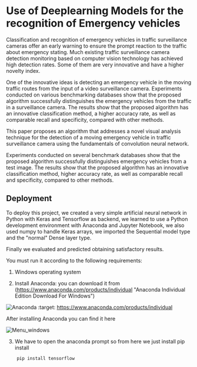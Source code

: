 
# Use of Deeplearning Models for the recognition of Emergency vehicles


Classification and recognition of emergency vehicles in traffic surveillance cameras offer an early warning to ensure the prompt reaction to the traffic about emergency stating. Much existing traffic surveillance camera detection monitoring based on computer vision technology has achieved high detection rates. Some of them are very innovative and have a higher novelty index.

One of the innovative ideas is detecting an emergency vehicle in the moving traffic routes from the input of a video surveillance camera.
Experiments conducted on various benchmarking databases show that the proposed algorithm successfully distinguishes the emergency vehicles from the traffic in a surveillance camera. The results show that the proposed algorithm has an innovative classification method, a higher accuracy rate, as well as comparable recall and specificity, compared with other methods.

This paper proposes an algorithm that addresses a novel visual analysis technique for the detection of a moving emergency vehicle in traffic surveillance camera using the fundamentals of convolution neural network.

Experiments conducted on several benchmark databases show that the proposed algorithm successfully distinguishes emergency vehicles from a test image. The results show that the proposed algorithm has an innovative classification method, higher accuracy rate, as well as comparable recall and specificity, compared to other methods.


## Deployment

To deploy this project, we created a very simple artificial neural network in Python with Keras and Tensorflow as backend, we learned to use a Python development environment with Anaconda and Jupyter Notebook, we also used numpy to handle Keras arrays, we imported the Sequential model type and the "normal" Dense layer type.

Finally we evaluated and predicted obtaining satisfactory results.

You must run it according to the following requirements:

1.  Windows operating system

2. Install Anaconda: 
you can download it from (https://www.anaconda.com/products/individual "Anaconda Individual Edition
Download For Windows")

![Anaconda](https://raw.githubusercontent.com/username/projectname/branch/path/to/Anaconda.png)
    :target: https://www.anaconda.com/products/individual

 After installing Anaconda you can find it here

 ![Menu_windows](https://raw.githubusercontent.com/username/projectname/branch/path/to/Menu_windows.png)

3. We have to open the anaconda prompt so from here we just install pip install
```bash
    pip install tensorflow
```
